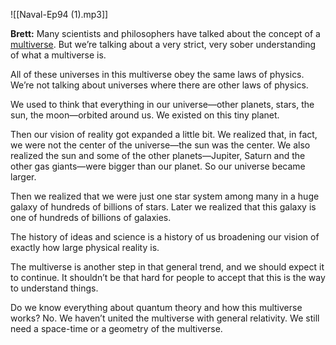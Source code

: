 ![[Naval-Ep94 (1).mp3]]


**Brett:** Many scientists and philosophers have talked about the concept of a [multiverse](https://en.wikipedia.org/wiki/Multiverse#:~:text=The%20multiverse%20is%20a%20hypothetical,and%20constants%20that%20describe%20them.). But we’re talking about a very strict, very sober understanding of what a multiverse is. 

All of these universes in this multiverse obey the same laws of physics. We’re not talking about universes where there are other laws of physics.

We used to think that everything in our universe—other planets, stars, the sun, the moon—orbited around us. We existed on this tiny planet.

Then our vision of reality got expanded a little bit. We realized that, in fact, we were not the center of the universe—the sun was the center. We also realized the sun and some of the other planets—Jupiter, Saturn and the other gas giants—were bigger than our planet. So our universe became larger.

Then we realized that we were just one star system among many in a huge galaxy of hundreds of billions of stars. Later we realized that this galaxy is one of hundreds of billions of galaxies.

The history of ideas and science is a history of us broadening our vision of exactly how large physical reality is.

The multiverse is another step in that general trend, and we should expect it to continue. It shouldn’t be that hard for people to accept that this is the way to understand things.

Do we know everything about quantum theory and how this multiverse works? No. We haven’t united the multiverse with general relativity. We still need a space-time or a geometry of the multiverse.